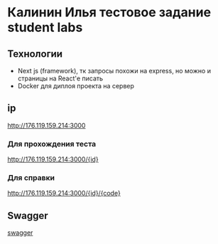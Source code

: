 # Калинин Илья тестовое задание student labs
## Технологии
- Next js (framework), тк запросы похожи на express, но можно и страницы на React'е писать
- Docker для диплоя проекта на сервер
## ip
http://176.119.159.214:3000

### Для прохождения теста
http://176.119.159.214:3000/{id}

### Для справки
http://176.119.159.214:3000/{id}/{code}

## Swagger
[swagger](https://app.swaggerhub.com/apis-docs/IKALININ01/student_labs_app/1.0#/default/post_api_form__form__submit)